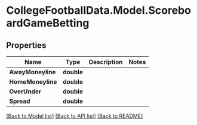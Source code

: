 # CollegeFootballData.Model.ScoreboardGameBetting

## Properties

Name | Type | Description | Notes
------------ | ------------- | ------------- | -------------
**AwayMoneyline** | **double** |  | 
**HomeMoneyline** | **double** |  | 
**OverUnder** | **double** |  | 
**Spread** | **double** |  | 

[[Back to Model list]](../../README.md#documentation-for-models) [[Back to API list]](../../README.md#documentation-for-api-endpoints) [[Back to README]](../../README.md)

